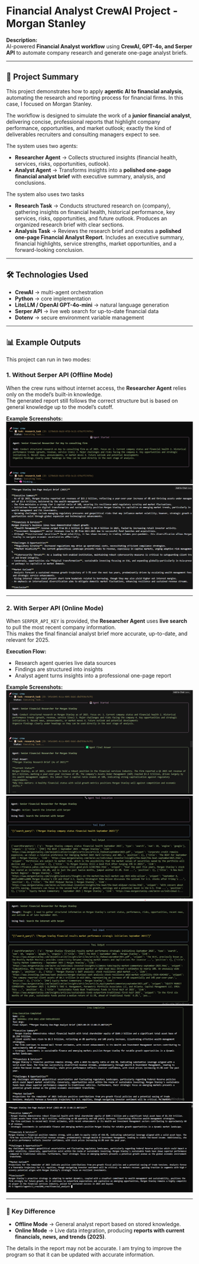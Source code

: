 # Financial Analyst CrewAI Project - Morgan Stanley

**Description:**  
AI-powered **Financial Analyst workflow** using **CrewAI, GPT-4o, and Serper API** to automate company research and generate one-page analyst briefs.  

---

## 🔹 Project Summary
This project demonstrates how to apply **agentic AI to financial analysis**, automating the research and reporting process for financial firms. In this case, I focused on Morgan Stanley.

The workflow is designed to simulate the work of a **junior financial analyst**, delivering concise, professional reports that highlight company performance, opportunities, and market outlook; exactly the kind of deliverables recruiters and consulting managers expect to see.  

The system uses two agents:
- **Researcher Agent** → Collects structured insights (financial health, services, risks, opportunities, outlook).  
- **Analyst Agent** → Transforms insights into a **polished one-page financial analyst brief** with executive summary, analysis, and conclusions.
  
The system also uses two tasks
- **Research Task** → Conducts structured research on {company}, gathering insights on financial health, historical performance, key services, risks, opportunities, and future outlook. Produces an organized research brief with clear sections.  
- **Analysis Task** → Reviews the research brief and creates a **polished one-page Financial Analyst Report**. Includes an executive summary, financial highlights, service strengths, market opportunities, and a forward-looking conclusion.  

---

## 🛠️ Technologies Used
- **CrewAI** → multi-agent orchestration  
- **Python** → core implementation  
- **LiteLLM / OpenAI GPT-4o-mini** → natural language generation  
- **Serper API** → live web search for up-to-date financial data  
- **Dotenv** → secure environment variable management  

---

## 📊 Example Outputs

This project can run in two modes:  

### 1. Without Serper API (Offline Mode)
When the crew runs without internet access, the **Researcher Agent** relies only on the model’s built-in knowledge.  
The generated report still follows the correct structure but is based on general knowledge up to the model’s cutoff.  

**Example Screenshots:**  
![Initial Stage](Initital%20stage.png)  
![Offline Report](Final%20Report1.png)  

---

### 2. With Serper API (Online Mode)
When `SERPER_API_KEY` is provided, the **Researcher Agent** uses **live search** to pull the most recent company information.  
This makes the final financial analyst brief more accurate, up-to-date, and relevant for 2025.  

**Execution Flow:**  
- Research agent queries live data sources  
- Findings are structured into insights  
- Analyst agent turns insights into a professional one-page report  

**Example Screenshots:**  
![Research Phase](Result1.png)  
![Search Queries](Result2_2.png)  
![Retrieved Data](Result2_3.png)  
![Analysis Phase](Result2_4.png)  
![Final Report](Result2_5.png)  

---

### 📝 Key Difference
- **Offline Mode** → General analyst report based on stored knowledge.  
- **Online Mode** → Live data integration, producing **reports with current financials, news, and trends (2025)**.

The details in the report may not be accurate. I am trying to improve the program so that it can be updated with accurate information.


